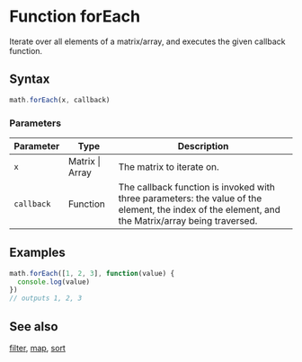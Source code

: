 <!-- Note: This file is automatically generated from source code comments. Changes made in this file will be overridden. -->

# Function forEach

Iterate over all elements of a matrix/array, and executes the given callback function.


## Syntax

```js
math.forEach(x, callback)
```

### Parameters

Parameter | Type | Description
--------- | ---- | -----------
`x` | Matrix &#124; Array | The matrix to iterate on.
`callback` | Function | The callback function is invoked with three parameters: the value of the element, the index of the element, and the Matrix/array being traversed.

## Examples

```js
math.forEach([1, 2, 3], function(value) {
  console.log(value)
})
// outputs 1, 2, 3
```


## See also

[filter](filter.md),
[map](map.md),
[sort](sort.md)
